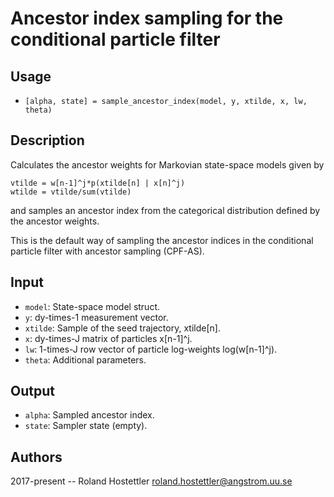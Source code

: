 # Ancestor index sampling for the conditional particle filter
## Usage
* `[alpha, state] = sample_ancestor_index(model, y, xtilde, x, lw, theta)`
 
## Description
Calculates the ancestor weights for Markovian state-space models given by
 
    vtilde = w[n-1]^j*p(xtilde[n] | x[n]^j)
    wtilde = vtilde/sum(vtilde)
 
and samples an ancestor index from the categorical distribution defined
by the ancestor weights.
 
This is the default way of sampling the ancestor indices in the
conditional particle filter with ancestor sampling (CPF-AS).
 
## Input
* `model`: State-space model struct.
* `y`: dy-times-1 measurement vector.
* `xtilde`: Sample of the seed trajectory, xtilde[n].
* `x`: dy-times-J matrix of particles x[n-1]^j.
* `lw`: 1-times-J row vector of particle log-weights log(w[n-1]^j).
* `theta`: Additional parameters.
 
## Output
* `alpha`: Sampled ancestor index.
* `state`: Sampler state (empty).
 
## Authors
2017-present -- Roland Hostettler <roland.hostettler@angstrom.uu.se>
